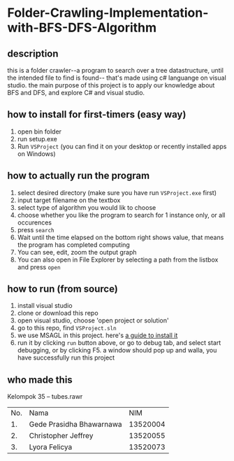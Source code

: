 # Folder-Crawling-Implementation-with-BFS-DFS-Algorithm
## description
this is a folder crawler--a program to search over a tree datastructure, until the intended file to find is found-- that's made using c# languange on visual studio. the main purpose of this project is to apply our knowledge about BFS and DFS, and explore C# and visual studio. 

## how to install for first-timers (easy way)
1. open bin folder
2. run setup.exe
3. Run `VSProject` (you can find it on your desktop or recently installed apps on Windows)

## how to actually run the program
1. select desired directory (make sure you have run `VSProject.exe` first)
2. input target filename on the textbox
3. select type of algorithm you would lik to choose
4. choose whether you like the program to search for 1 instance only, or all occurences
5. press `search`
6. Wait until the time elapsed on the bottom right shows value, that means the program has completed computing
7. You can see, edit, zoom the output graph
8. You can also open in File Explorer by selecting a path from the listbox and press `open`

## how to run (from source)
1. install visual studio
2. clone or download this repo
3. open visual studio, choose 'open project or solution'
4. go to this repo, find `VSProject.sln`
5. we use MSAGL in this project. here's [a guide to install it](https://docs.google.com/document/d/1XhFSpHU028Gaf7YxkmdbluLkQgVl3MY6gt1t-PL30LA/edit)
6. run it by clicking `run` button above, or go to debug tab, and select start debugging, or by clicking F5. a window should pop up and walla, you have successfully run this project

## who made this
Kelompok 35 – tubes.rawr 
<table>
<tr><td>No.</td><td>Nama</td><td>NIM</td></tr>
<tr><td>1.</td><td>Gede Prasidha Bhawarnawa</td><td>13520004</td></tr>
<tr><td>2.</td><td>Christopher Jeffrey</td><td>13520055</td></tr>
<tr><td>3.</td><td>Lyora Felicya</td><td>13520073</td></tr>
